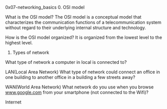   0x07-networking_basics
0. OSI model

What is the OSI model? The OSI model is a conceptual model that characterizes the communication functions of a telecommunication system without regard to their underlying internal structure and technology.

How is the OSI model organized? It is organized from the lowest level to the highest level.

1. Types of network

What type of network a computer in local is connected to?

LAN(Local Area Network)
What type of network could connect an office in one building to another office in a building a few streets away?

WAN(World Area Network)
What network do you use when you browse www.google.com from your smartphone (not connected to the Wifi)?

Internet
